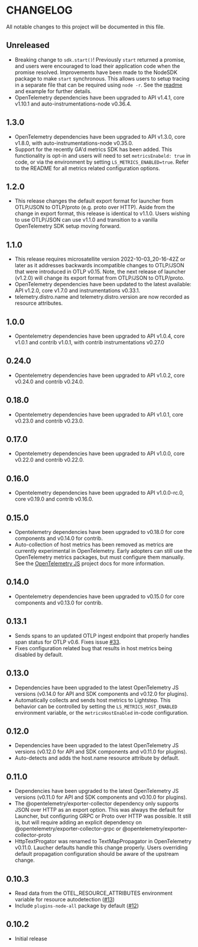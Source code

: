 # CHANGELOG

All notable changes to this project will be documented in this file.

## Unreleased

* Breaking change to `sdk.start()`! Previously `start` returned a promise, and users were encouraged to load their application code when the promise resolved. Improvements have been made to the NodeSDK package to make `start` synchronous. This allows users to setup tracing in a separate file that can be required using `node -r`. See the [readme](README#configure) and example for further details.
* OpenTelemetry dependencies have been upgraded to API v1.4.1, core v1.10.1 and auto-instrumentations-node v0.36.4.

## 1.3.0
* OpenTelemetry dependencies have been upgraded to API v1.3.0, core v1.8.0,
  with auto-instrumentations-node v0.35.0.
* Support for the recently GA'd metrics SDK has been added. This functionality
  is opt-in and users will need to set `metricsEnabeld: true` in code, or via
  the environment by setting `LS_METRICS_ENABLED=true`. Refer to the README
  for all metrics related configuration options.

## 1.2.0
* This release changes the default export format for launcher from OTLP/JSON to
  OTLP/proto (e.g. proto over HTTP). Aside from the change in export format, this
  release is identical to v1.1.0. Users wishing to use OTLP/JSON can use v1.1.0
  and transition to a vanilla OpenTelemetry SDK setup moving forward.

## 1.1.0

* This release requires microsatellite version 2022-10-03_20-16-42Z or later
  as it addresses backwards incompatible changes to OTLP/JSON that were introduced
  in OTLP v0.15. Note, the next release of launcher (v1.2.0) will change its export
  format from OTLP/JSON to OTLP/proto.
* OpenTelemetry dependencies have been updated to the latest available: API v1.2.0,
  core v1.7.0 and instrumentations v0.33.1.
* telemetry.distro.name and telemetry.distro.version are now recorded as resource
  attributes.

## 1.0.0

* Opentelemetry dependencies have been upgraded to API v1.0.4, core v1.0.1
  and contrib v1.0.1, with contrib instrumentations v0.27.0

## 0.24.0

* Opentelemetry dependencies have been upgraded to API v1.0.2, core v0.24.0
  and contrib v0.24.0.

## 0.18.0

* Opentelemetry dependencies have been upgraded to API v1.0.1, core v0.23.0
  and contrib v0.23.0.

## 0.17.0

* Opentelemetry dependencies have been upgraded to API v1.0.0, core v0.22.0
  and contrib v0.22.0.

## 0.16.0

* Opentelemetry dependencies have been upgraded to API v1.0.0-rc.0, core v0.19.0
  and contrib v0.16.0.

## 0.15.0

* Opentelemetry dependencies have been upgraded to v0.18.0 for core components
  and v0.14.0 for contrib.
* Auto-collection of host metrics has been removed as metrics are currently
  experimental in OpenTelemetry. Early adopters can still use the OpenTelemetry
  metrics packages, but must configure them manually. See the [OpenTelemetry JS](https://github.com/open-telemetry/opentelemetry-js)
  project docs for more information.

## 0.14.0

* Opentelemetry dependencies have been upgraded to v0.15.0 for core components
  and v0.13.0 for contrib.

## 0.13.1

* Sends spans to an updated OTLP ingest endpoint that properly handles span
  status for OTLP v0.6. Fixes issue [#33](https://github.com/lightstep/otel-launcher-node/issues/33).
* Fixes configuration related bug that results in host metrics being disabled
  by default.

## 0.13.0

* Dependencies have been upgraded to the latest OpenTelemetry JS versions
  (v0.14.0 for API and SDK components and v0.12.0 for plugins).
* Automatically collects and sends host metrics to Lightstep. This behavior can
  be controlled by setting the `LS_METRICS_HOST_ENABLED` environment variable,
  or the `metricsHostEnabled` in-code configuration.

## 0.12.0
* Dependencies have been upgraded to the latest OpenTelemetry JS versions
  (v0.12.0 for API and SDK components and v0.11.0 for plugins).
* Auto-detects and adds the host.name resource attribute by default.

## 0.11.0

* Dependencies have been upgraded to the latest OpenTelemetry JS versions
  (v0.11.0 for API and SDK components and v0.10.0 for plugins).
* The @opentelemetry/exporter-collector dependency only supports JSON over
  HTTP as an export option. This was always the default for Launcher, but
  configuring GRPC or Proto over HTTP was possible. It still is, but will
  require adding an explicit dependency on @opentelemetry/exporter-collector-grpc
  or @opentelemetry/exporter-collector-proto
* HttpTextProgator was renamed to TextMapPropagator in OpenTelemetry v0.11.0.
  Laucher defaults handle this change properly. Users overriding default
  propagation configuration should be aware of the upstream change.

## 0.10.3

* Read data from the OTEL_RESOURCE_ATTRIBUTES environment variable for resource
  autodetection ([#13](https://github.com/lightstep/otel-launcher-node/pull/13))
* Include `plugins-node-all` package by default ([#12](https://github.com/lightstep/otel-launcher-node/pull/12))

## 0.10.2

* Initial release